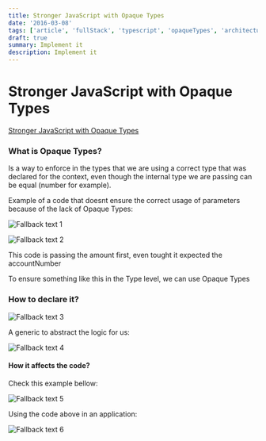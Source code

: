 ```yaml
---
title: Stronger JavaScript with Opaque Types
date: '2016-03-08'
tags: ['article', 'fullStack', 'typescript', 'opaqueTypes', 'architecture', 'read', 'withResume']
draft: true
summary: Implement it
description: Implement it
---
```


# Stronger JavaScript with Opaque Types


[Stronger JavaScript with Opaque Types](https://codemix.com/opaque-types-in-javascript)


### What is Opaque Types?

Is a way to enforce in the types that we are using a correct type that was declared for the context, even though the internal type we are passing can be equal (number for example).

Example of a code that doesnt ensure the correct usage of parameters because of the lack of Opaque Types:

![Fallback text 1](/static/assets/pasted-image-20221003203241.png)


![Fallback text 2](/static/assets/pasted-image-20221003203256.png)


This code is passing the amount first, even tought it expected the accountNumber

To ensure something like this in the Type level, we can use Opaque Types


### How to declare it?

![Fallback text 3](/static/assets/pasted-image-20221003203419.png)


A generic to abstract the logic for us:

![Fallback text 4](/static/assets/pasted-image-20221003203506.png)



#### How it affects the code?

Check this example bellow:

![Fallback text 5](/static/assets/pasted-image-20221003203604.png)


Using the code above in an application:

![Fallback text 6](/static/assets/pasted-image-20221003203616.png)



